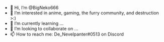 - 👋 Hi, I’m @BigNeko666
- 👀 I’m interested in anime, gaming, the furry community, and destruction >:)
- 🌱 I’m currently learning ...
- 💞️ I’m looking to collaborate on ...
- 📫 How to reach me: De_Nevelpanter#0513 on Discord

<!---
BigNeko666/BigNeko666 is a ✨ special ✨ repository because its `README.md` (this file) appears on your GitHub profile.
You can click the Preview link to take a look at your changes.
--->

